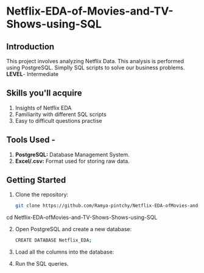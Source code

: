 # Netflix-EDA-of-Movies-and-TV-Shows-using-SQL
## Introduction
This project involves analyzing Netflix Data. This analysis is performed using PostgreSQL. Simplly SQL scripts to solve our business problems.
**LEVEL**- Intermediate

## Skills you'll acquire
1. Insights of Netflix EDA
2. Familiarity with different SQL scripts
3. Easy to difficult questions practise

## Tools Used -
1. **PostgreSQL:** Database Management System.
2. **Excel/.csv:** Format used for storing raw data.

## Getting Started
1. Clone the repository:
   ```bash
   git clone https://github.com/Ramya-pintchy/Netflix-EDA-ofMovies-and-TV-Shows-Shows-using-SQL.git
cd Netflix-EDA-ofMovies-and-TV-Shows-Shows-using-SQL

2. Open PostgreSQL and create a new database:
   ```bash
   CREATE DATABASE Netflix_EDA;

3. Load all the columns into the database:

4. Run the SQL queries.

   
   
